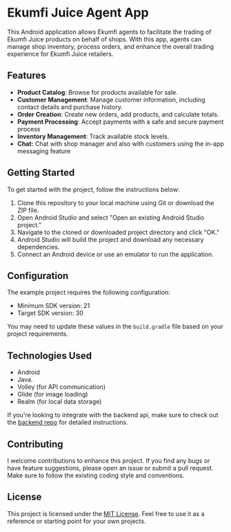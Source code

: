 # Ekumfi Juice Agent App

This Android application allows Ekumfi agents to facilitate the trading of Ekumfi Juice products on behalf of shops. With this app, agents can manage shop inventory, process orders, and enhance the overall trading experience for Ekumfi Juice retailers.

## Features

- **Product Catalog**: Browse for products available for sale.
- **Customer Management**: Manage customer information, including contact details and purchase history.
- **Order Creation**: Create new orders, add products, and calculate totals.
- **Payment Processing**: Accept payments with a safe and secure payment process
- **Inventory Management**: Track available stock levels.
- **Chat:** Chat with shop manager and also with customers using the in-app messaging feature


## Getting Started

To get started with the project, follow the instructions below:

1. Clone this repository to your local machine using Git or download the ZIP file.
2. Open Android Studio and select "Open an existing Android Studio project."
3. Navigate to the cloned or downloaded project directory and click "OK."
4. Android Studio will build the project and download any necessary dependencies.
5. Connect an Android device or use an emulator to run the application.


## Configuration

The example project requires the following configuration:

- Minimum SDK version: 21
- Target SDK version: 30

You may need to update these values in the `build.gradle` file based on your project requirements.


## Technologies Used

- Android
- Java.
- Volley (for API communication)
- Glide (for image loading)
- Realm (for local data storage)


If you're looking to integrate with the backend api, make sure to check out the [backend repo](https://github.com/cgardesey/ekumfi_juice_backend) for detailed instructions.

## Contributing

I welcome contributions to enhance this project. If you find any bugs or have feature suggestions, please open an issue or submit a pull request. Make sure to follow the existing coding style and conventions.

## License

This project is licensed under the [MIT License](https://opensource.org/licenses/MIT). Feel free to use it as a reference or starting point for your own projects.

